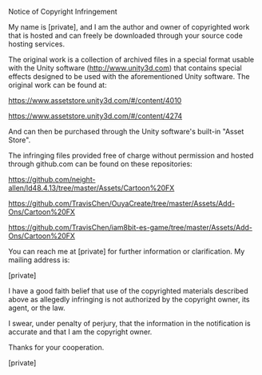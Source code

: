 Notice of Copyright Infringement

My name is [private], and I am the author and owner of copyrighted
work that is hosted and can freely be downloaded through your source
code hosting services.

The original work is a collection of archived files in a special format
usable with the Unity software (http://www.unity3d.com) that contains
special effects designed to be used with the aforementioned Unity software.
The original work can be found at:

https://www.assetstore.unity3d.com/#/content/4010

https://www.assetstore.unity3d.com/#/content/4274

And can then be purchased through the Unity software's built-in "Asset
Store".

The infringing files provided free of charge without permission and
hosted through github.com can be found on these repositories:

https://github.com/neight-allen/ld48.4.13/tree/master/Assets/Cartoon%20FX

https://github.com/TravisChen/OuyaCreate/tree/master/Assets/Add-Ons/Cartoon%20FX

https://github.com/TravisChen/iam8bit-es-game/tree/master/Assets/Add-Ons/Cartoon%20FX

You can reach me at [private] for further information
or clarification.
My mailing address is:

[private]

I have a good faith belief that use of the copyrighted materials
described above as allegedly infringing is not authorized by the
copyright owner, its agent, or the law.

I swear, under penalty of perjury, that the information in the
notification is accurate and that I am the copyright owner.

Thanks for your cooperation.

[private]
